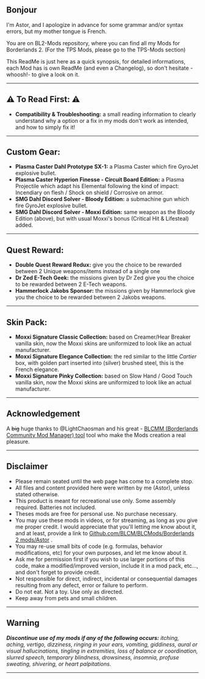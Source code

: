 ﻿## Bonjour

I'm Astor, and I apologize in advance for some grammar and/or syntax errors, but my mother tongue is French.

You are on BL2-Mods repository, where you can find all my Mods for Borderlands 2. (For the TPS Mods, please go to the TPS-Mods section) 

This ReadMe is just here as a quick synopsis, for detailed informations, each Mod has is own ReadMe (and even a Changelog), so don't hesitate -whoosh!- to give a look on it.

* * * * *

##  :warning: To Read First: :warning: 

- **Compatibility & Troubleshooting:** a small reading information to clearly understand why a option or a fix in my mods don't work as intended, and how to simply fix it!

* * * * *
 
## Custom Gear: 
- **Plasma Caster Dahl Prototype SX-1:** a Plasma Caster which fire GyroJet explosive bullet.
- **Plasma Caster Hyperion Finesse - Circuit Board Edition:** a  Plasma Projectile which adapt his Elemental following the kind of impact:  Incendiary on flesh / Shock on shield / Corrosive on armor.
- **SMG Dahl Discord Solver - Bloody Edition:** a submachine gun which fire GyroJet explosive bullet.
- **SMG Dahl Discord Solver - Moxxi Edition:** same weapon as the Bloody Edition (above), but with usual Moxxi's bonus (Critical Hit & Lifesteal) added.

* * * * *
 
## Quest Reward: 
- **Double Quest Reward Redux:** give you the choice to be rewarded between 2 Unique weapons/items instead of a single one
- **Dr Zed E-Tech Geek:** the missions given by Dr Zed give you the choice to be rewarded between 2 E-Tech weapons.
- **Hammerlock Jakobs Sponsor:** the missions given by Hammerlock give you the choice to be rewarded between 2 Jakobs weapons.

* * * * *

## Skin Pack: 
- **Moxxi Signature Classic Collection:** based on Creamer/Hear Breaker vanilla skin, now the Moxxi skins are uniformized to look like an actual manufacturer.
- **Moxxi Signature Elegance Collection:** the red similar to the little _Cartier_ box, with golden part inserted into (silver) brushed steel, this is the French elegance. 
- **Moxxi Signature Pinky Collection:** based on Slow Hand / Good Touch vanilla skin, now the Moxxi skins are uniformized to look like an actual manufacturer.

* * * * *

## Acknowledgement

A ~~big~~ huge thanks to @LightChaosman and his great - [BLCMM (Borderlands Community Mod Manager) tool](https://github.com/BLCM/BLCMods/wiki/Borderlands-Community-Mod-Manager) tool who make the Mods creation a real pleasure. 

* * * * *

## Disclaimer

- Please remain seated until the web page has come to a complete stop. 
- All files and content provided here were written by me (Astor), unless stated otherwise.
- This product is meant for recreational use only. Some assembly required. Batteries not included.
- Theses mods are free for personal use. No purchase necessary.
- You may use these mods in videos, or for streaming, as long as you give me proper credit. I would appreciate that you'll letting me know about it, and at least, provide a link to [Github.com/BLCM/BLCMods/Borderlands 2 mods/Astor](https://github.com/BLCM/BLCMods/tree/master/Borderlands%202%20mods/Astor) .
- You may re-use small bits of code (e.g. formulas, behavior modifications, etc) for your own purposes, and let me know about it. 
- Ask me for permission first if you wish to use larger portions of this code, make a modified/improved version, include it in a mod pack, etc..., and don't forget to provide credit.
- Not responsible for direct, indirect, incidental or consequential damages resulting from any defect, error or failure to perform.
- Do not eat. Not a toy. Use only as directed.
- Keep away from pets and small children.

* * * * *
 
## Warning 
 
_**Discontinue use of my mods if any of the following occurs:** itching, aching, vertigo, dizziness, ringing in your ears, vomiting, giddiness, aural or visual hallucinations, tingling in extremities, loss of balance or coordination, slurred speech, temporary blindness, drowsiness, insomnia, profuse sweating, shivering, or heart palpitations._

* * * * *
